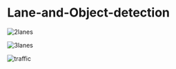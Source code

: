 # Lane-and-Object-detection

![2lanes](https://media.giphy.com/media/O127dPmDvHHCawKHbY/giphy.gif)

![3lanes](https://media.giphy.com/media/mzpVBCZcfCBiRsRPfr/giphy.gif)

![traffic](https://media.giphy.com/media/fSFwnyfCg2p8Yq7yds/giphy.gif)
